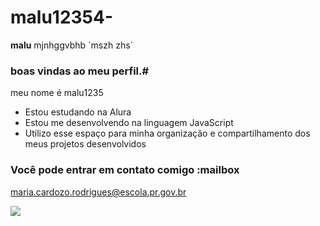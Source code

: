 # malu12354- 
**malu**
mjnhggvbhb
´mszh zhs´
### boas vindas ao meu perfil.#

meu nome é malu1235

- Estou estudando na Alura
- Estou me desenvolvendo na linguagem JavaScript
- Utilizo esse espaço para minha organização e compartilhamento dos meus projetos desenvolvidos

### Você pode entrar em contato comigo :mailbox

maria.cardozo.rodrigues@escola.pr.gov.br
 
 
 ![](https://media.istockphoto.com/id/1292483513/pt/vetorial/cute-little-bear-sitting-in-a-big-cup.jpg?s=1024x1024&w=is&k=20&c=53pYGnZbP7543WSDBs-Vtoggf07zutZQe0x98LiBi24=)

